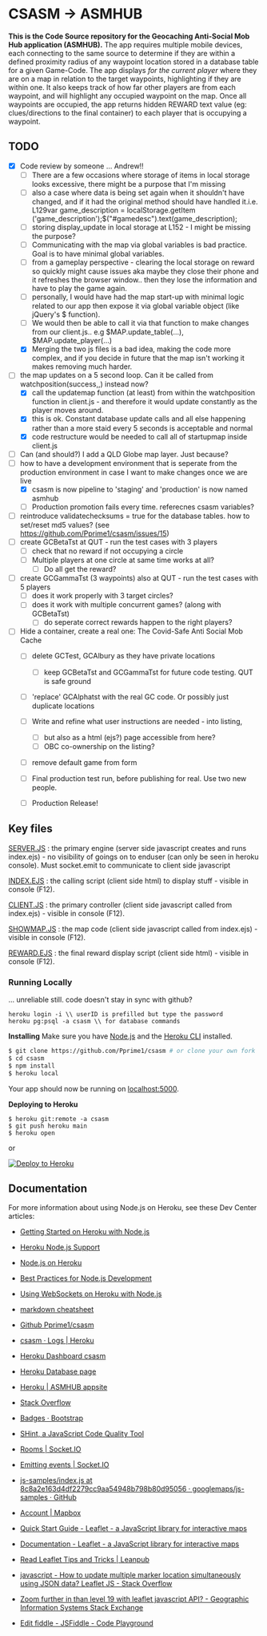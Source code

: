 # CSASM -> ASMHUB #
**This is the Code Source repository for the Geocaching Anti-Social Mob Hub application (ASMHUB).**
The app requires multiple mobile devices, each connecting to the same source to determine if they are within a defined proximity radius of any waypoint location stored in a database table for a given Game-Code. The app displays _for the current player_ where they are on a map in relation to the target waypoints, highlighting if they are within one. It also keeps track of how far other players are from each waypoint, and will highlight any occupied waypoint on the map. Once all waypoints are occupied, the app returns hidden REWARD text value (eg: clues/directions to the final container) to each player that is occupying a waypoint.


## TODO ##
- [x] Code review by someone ... Andrew!!
  - [ ] There are a few occasions where storage of items in local storage looks excessive, there might be a purpose that I'm missing
  - [ ] also a case where data is being set again when it shouldn't have changed, and if it had the original method should have handled it.i.e. L129var game_description = localStorage.getItem ('game_description');$("#gamedesc").text(game_description);
  - [ ] storing display_update in local storage at L152 - I might be missing the purpose?
  - [ ] Communicating with the map via global variables is bad practice. Goal is to have minimal global variables. 
  - [ ] from a gameplay perspective - clearing the local storage on reward so quickly might cause issues aka maybe they close their phone and it refreshes the browser window.. then they lose the information and have to play the game again. 
  - [ ] personally, I would have had the map start-up with minimal logic related to our app then expose it via global variable object (like jQuery's $ function).
  - [ ] We would then be able to call it via that function to make changes from our client.js.. e.g $MAP.update_table(...), $MAP.update_player(...)
  - [x] Merging the two js files is a bad idea, making the code more complex, and if you decide in future that the map isn't working it makes removing much harder.
- [ ] the map updates on a 5 second loop. Can it be called from watchposition(success,,) instead now?
  - [x] call the updatemap function (at least) from within the watchposition function in client.js - and therefore it would update constantly as the player moves around. 
  - [x] this is ok. Constant database update calls and all else happening rather than a more staid every 5 seconds is acceptable and normal
  - [x] code restructure would be needed to call all of startupmap inside client.js
- [ ] Can (and should?) I add a QLD Globe map layer. Just because?
- [ ] how to have a development environment that is seperate from the production environment in case I want to make changes once we are live
  - [x] csasm is now pipeline to 'staging' and 'production' is now named asmhub
  - [ ] Production promotion fails every time. referecnes csasm variables?
- [ ] reintroduce validatechecksums = true for the database tables. how to set/reset md5 values? (see https://github.com/Pprime1/csasm/issues/15)
- [ ] create GCBetaTst at QUT - run the test cases with 3 players
  - [ ] check that no reward if not occupying a circle
  - [ ] Multiple players at one circle at same time works at all?
    - [ ] Do all get the reward?
- [ ] create GCGammaTst (3 waypoints) also at QUT - run the test cases with 5 players
  - [ ] does it work properly with 3 target circles?
  - [ ] does it work with multiple concurrent games? (along with GCBetaTst)
      - [ ] do seperate correct rewards happen to the right players?
- [ ] Hide a container, create a real one: The Covid-Safe Anti Social Mob Cache
  - [ ] delete GCTest, GCAlbury as they have private locations
    - [ ] keep GCBetaTst and GCGammaTst for future code testing. QUT is safe ground
  - [ ] 'replace' GCAlphatst with the real GC code. Or possibly just duplicate locations
  - [ ] Write and refine what user instructions are needed - into listing,
    - [ ] but also as a html (ejs?) page accessible from here?
    - [ ] OBC co-ownership on the listing?
  - [ ] remove default game from form
  - [ ] Final production test run, before publishing for real. Use two new people.
  - [ ] Production Release!
 

## Key files ##

[SERVER.JS](/server.js) : the primary engine (server side javascript creates and runs index.ejs) - no visibility of goings on to enduser (can only be seen in heroku console). Must socket.emit to communicate to client side javascript

[INDEX.EJS](/views/pages/index.ejs) : the calling script (client side html) to display stuff  - visible in console (F12).

[CLIENT.JS](/public/js/client.js) : the primary controller (client side javascript called from index.ejs) - visible in console (F12). 

[SHOWMAP.JS](/public/js/showmap.js) : the map code (client side javascript called from index.ejs) - visible in console (F12). 

[REWARD.EJS](/views/pages/reward.ejs) : the final reward display script (client side html) - visible in console (F12).



### Running Locally ###
... unreliable still. code doesn't stay in sync with github?

```
heroku login -i \\ userID is prefilled but type the password
heroku pg:psql -a csasm \\ for database commands
```

**Installing**
Make sure you have [Node.js](http://nodejs.org/) and the [Heroku CLI](https://cli.heroku.com/) installed.

```sh
$ git clone https://github.com/Pprime1/csasm # or clone your own fork
$ cd csasm
$ npm install
$ heroku local
```
Your app should now be running on [localhost:5000](http://localhost:5000/).

**Deploying to Heroku**

```
$ heroku git:remote -a csasm
$ git push heroku main
$ heroku open
```
or

[![Deploy to Heroku](https://www.herokucdn.com/deploy/button.png)](https://heroku.com/deploy)

## Documentation ##

For more information about using Node.js on Heroku, see these Dev Center articles:

- [Getting Started on Heroku with Node.js](https://devcenter.heroku.com/articles/getting-started-with-nodejs)
- [Heroku Node.js Support](https://devcenter.heroku.com/articles/nodejs-support)
- [Node.js on Heroku](https://devcenter.heroku.com/categories/nodejs)
- [Best Practices for Node.js Development](https://devcenter.heroku.com/articles/node-best-practices)
- [Using WebSockets on Heroku with Node.js](https://devcenter.heroku.com/articles/node-websockets)

- [markdown cheatsheet](https://github.com/tchapi/markdown-cheatsheet/blob/master/README.md)

- [Github Pprime1/csasm	](https://github.com/Pprime1/csasm)
- [csasm · Logs | Heroku	](https://dashboard.heroku.com/apps/csasm/logs)
- [Heroku Dashboard csasm 	](https://dashboard.heroku.com/apps/csasm/deploy/heroku-git)
- [Heroku Database page	](https://data.heroku.com/dataclips)
- [Heroku | ASMHUB appsite	](https://asmhub.herokuapp.com/)
- [Stack Overflow	](https://stackoverflow.com/questions)
- [Badges · Bootstrap	](https://getbootstrap.com/docs/4.4/components/badge/)
- [SHint, a JavaScript Code Quality Tool	](https://jshint.com/)
- [Rooms | Socket.IO	](https://socket.io/docs/v3/rooms/index.html)
- [Emitting events | Socket.IO	](https://socket.io/docs/v4/emitting-events/#Acknowledgements)
- [js-samples/index.js at 8c8a2e163d4df2279cc9aa54948b798b80d95056 · googlemaps/js-samples · GitHub 	](https://github.com/googlemaps/js-samples/blob/8c8a2e163d4df2279cc9aa54948b798b80d95056/dist/samples/map-geolocation/index.js)
- [Account | Mapbox	](https://account.mapbox.com/access-tokens)
- [Quick Start Guide - Leaflet - a JavaScript library for interactive maps	](https://leafletjs.com/examples/quick-start/)
- [Documentation - Leaflet - a JavaScript library for interactive maps 	](https://leafletjs.com/reference-1.6.0.html#control)
- [Read Leaflet Tips and Tricks | Leanpub 	](https://leanpub.com/leaflet-tips-and-tricks/read)
- [javascript - How to update multiple marker location simultaneously using JSON data? Leaflet JS - Stack Overflow 	](https://stackoverflow.com/questions/32731916/how-to-update-multiple-marker-location-simultaneously-using-json-data-leaflet-js)
- [Zoom further in than level 19 with leaflet javascript API? - Geographic Information Systems Stack Exchange 	](https://gis.stackexchange.com/questions/78843/zoom-further-in-than-level-19-with-leaflet-javascript-api)
- [Edit fiddle - JSFiddle - Code Playground 	](http://jsfiddle.net/fqt7L/1/)
